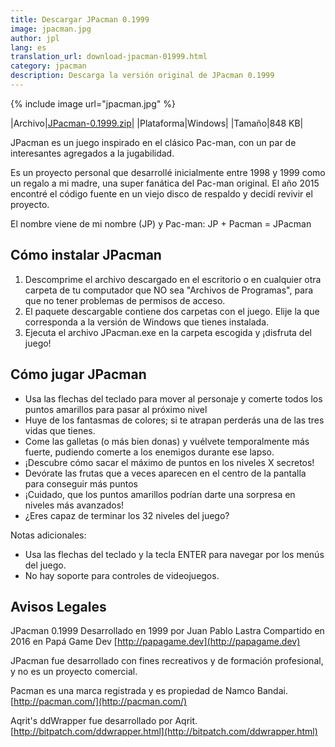 ```yaml
---
title: Descargar JPacman 0.1999
image: jpacman.jpg
author: jpl
lang: es
translation_url: download-jpacman-01999.html
category: jpacman
description: Descarga la versión original de JPacman 0.1999
---
```


{% include image url="jpacman.jpg" %}

|Archivo|[JPacman-0.1999.zip](/downloads/JPacman-0.1999.zip)|
|Plataforma|Windows|
|Tamaño|848 KB|

JPacman es un juego inspirado en el clásico Pac-man, con un par de interesantes agregados a la jugabilidad.

Es un proyecto personal que desarrollé inicialmente entre 1998 y 1999 como un regalo a mi madre, una super fanática del Pac-man original.
El año 2015 encontré el código fuente en un viejo disco de respaldo y decidí revivir el proyecto.

El nombre viene de mi nombre (JP) y Pac-man: JP + Pacman = JPacman

## Cómo instalar JPacman

1. Descomprime el archivo descargado en el escritorio o en cualquier otra carpeta de tu computador que NO sea "Archivos de Programas", para que no tener problemas de permisos de acceso.
1. El paquete descargable contiene dos carpetas con el juego. Elije la que corresponda a la versión de Windows que tienes instalada.
1. Ejecuta el archivo JPacman.exe en la carpeta escogida y ¡disfruta del juego!

## Cómo jugar JPacman

- Usa las flechas del teclado para mover al personaje y comerte todos los puntos amarillos para pasar al próximo nivel
- Huye de los fantasmas de colores; si te atrapan perderás una de las tres vidas que tienes.
- Come las galletas (o más bien donas) y vuélvete temporalmente más fuerte, pudiendo comerte a los enemigos durante ese lapso.
- ¡Descubre cómo sacar el máximo de puntos en los niveles X secretos!
- Devórate las frutas que a veces aparecen en el centro de la pantalla para conseguir más puntos
- ¡Cuidado, que los puntos amarillos podrían darte una sorpresa en niveles más avanzados!
- ¿Eres capaz de terminar los 32 niveles del juego?

Notas adicionales:

- Usa las flechas del teclado y la tecla ENTER para navegar por los menús del juego.
- No hay soporte para controles de videojuegos.

## Avisos Legales

JPacman 0.1999
Desarrollado en 1999 por Juan Pablo Lastra
Compartido en 2016 en Papá Game Dev
[http://papagame.dev](http://papagame.dev)

JPacman fue desarrollado con fines recreativos y de formación profesional, y no es un proyecto comercial.

Pacman es una marca registrada y es propiedad de Namco Bandai. [http://pacman.com/](http://pacman.com/)

Aqrit's ddWrapper fue desarrollado por Aqrit. [http://bitpatch.com/ddwrapper.html](http://bitpatch.com/ddwrapper.html)
